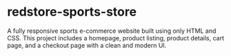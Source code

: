 # redstore-sports-store
A fully responsive sports e-commerce website built using only HTML and CSS. This project includes a homepage, product listing, product details, cart page, and a checkout page with a clean and modern UI.
